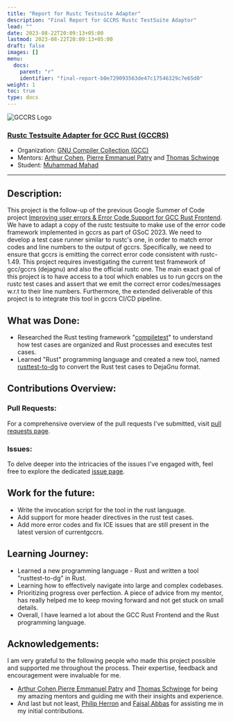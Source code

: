 ```yaml
---
title: "Report for Rustc Testsuite Adapter"
description: "Final Report for GCCRS Rustc TestSuite Adaptor"
lead: ""
date: 2023-08-22T20:09:13+05:00
lastmod: 2023-08-22T20:09:13+05:00
draft: false
images: []
menu:
  docs:
    parent: "r"
    identifier: "final-report-b0e729093563de47c17546329c7e65d0"
weight: 1
toc: true
type: docs
---
```


![GCCRS Logo](gccrs-logo.png)

### [Rustc Testsuite Adapter for GCC Rust (GCCRS)](https://summerofcode.withgoogle.com/programs/2024/projects/KVAetUOC)
- Organization: [GNU Compiler Collection (GCC)](https://gcc.gnu.org/)
- Mentors: [Arthur Cohen](https://github.com/cohenarthur/), [Pierre Emmanuel Patry](https://github.com/P-E-P/) and [Thomas Schwinge](https://github.com/tschwinge)
- Student: [Muhammad Mahad](https://github.com/mahadmuhammad)
---

## Description:

This project is the follow-up of the previous Google Summer of Code project [Improving user errors & Error Code Support for GCC Rust Frontend](https://summerofcode.withgoogle.com/archive/2023/projects/PZbjvfZl). We have to adapt a copy of the rustc testsuite to make use of the error code framework implemented in gccrs as part of GSoC 2023. We need to develop a test case runner similar to rustc's one, in order to match error codes and line numbers to the output of gccrs. Specifically, we need to ensure that gccrs is emitting the correct error code consistent with rustc-1.49. This project requires investigating the current test framework of gcc/gccrs (dejagnu) and also the official rustc one. 
The main exact goal of this project is to have access to a tool which enables us to run gccrs on the rustc test cases and assert that we emit the correct error codes/messages w.r.t to their line numbers. Furthermore, the extended deliverable of this project is to integrate this tool in gccrs CI/CD pipeline.

## What was Done:

- Researched the Rust testing framework "[compiletest](https://rustc-dev-guide.rust-lang.org/tests/compiletest.html)" to understand how test cases are organized and Rust processes and executes test cases.
- Learned "Rust" programming language and created a new tool, named [rusttest-to-dg](github.com/Rust-GCC/rusttest-to-dg) to convert the Rust test cases to DejaGnu format.

## Contributions Overview:
### Pull Requests:
For a comprehensive overview of the pull requests I've submitted, visit [pull requests page](https://mahadmuhammad.github.io/gsoc/24/r/pulls/).

### Issues:
To delve deeper into the intricacies of the issues I've engaged with, feel free to explore the dedicated [issue page](https://mahadmuhammad.github.io/gsoc/24/r/issues/).

## Work for the future:

- Write the invocation script for the tool in the rust language.
- Add support for more header directives in the rust test cases.
- Add more error codes and fix ICE issues that are still present in the latest version of currentgccrs.

## Learning Journey:

- Learned a new programming language - Rust and written a tool "rusttest-to-dg" in Rust.
- Learning how to effectively navigate into large and complex codebases.
- Prioritizing progress over perfection. A piece of advice from my mentor, has really helped me to keep moving forward and not get stuck on small details.
- Overall, I have learned a lot about the GCC Rust Frontend and the Rust programming language.

## Acknowledgements:

I am very grateful to the following people who made this project possible and supported me throughout the process. Their expertise, feedback and encouragement were invaluable for me. 
- [Arthur Cohen](https://github.com/cohenarthur/),[Pierre Emmanuel Patry](https://github.com/P-E-P/) and [Thomas Schwinge](https://github.com/tschwinge) for being my amazing mentors and guiding me with their insights and experience.
- And last but not least, [Philip Herron](https://github.com/philberty/) and [Faisal Abbas](https://github.com/abbasfaisal/) for assisting me in my initial contributions.